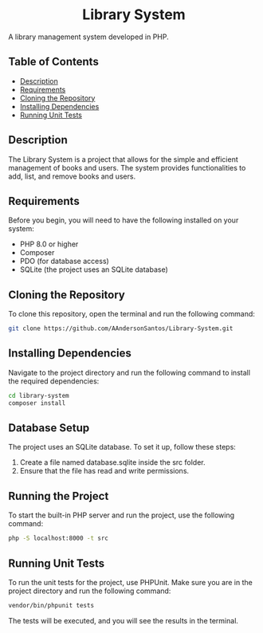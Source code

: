 <h1 align="center">Library System</h1>

A library management system developed in PHP.

## Table of Contents

- [Description](#description)
- [Requirements](#requirements)
- [Cloning the Repository](#cloning-the-repository)
- [Installing Dependencies](#installing-dependencies)
- [Running Unit Tests](#running-unit-tests)

## Description

The Library System is a project that allows for the simple and efficient management of books and users. The system provides functionalities to add, list, and remove books and users.

## Requirements

Before you begin, you will need to have the following installed on your system:

- PHP 8.0 or higher
- Composer
- PDO (for database access)
- SQLite (the project uses an SQLite database)

## Cloning the Repository

To clone this repository, open the terminal and run the following command:

```bash
git clone https://github.com/AAndersonSantos/Library-System.git
```

## Installing Dependencies

Navigate to the project directory and run the following command to install the required dependencies:

```bash
cd library-system
composer install
```

## Database Setup

The project uses an SQLite database. To set it up, follow these steps:

1. Create a file named database.sqlite inside the src folder.
2. Ensure that the file has read and write permissions.

## Running the Project

To start the built-in PHP server and run the project, use the following command:

```bash
php -S localhost:8000 -t src
```

## Running Unit Tests

To run the unit tests for the project, use PHPUnit. Make sure you are in the project directory and run the following command:

```bash
vendor/bin/phpunit tests
```

The tests will be executed, and you will see the results in the terminal.
